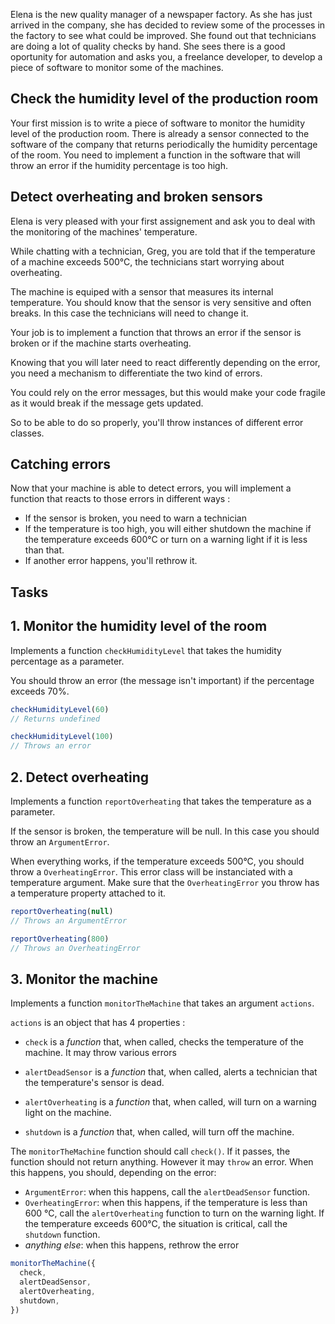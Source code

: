 Elena is the new quality manager of a newspaper factory. As she has just arrived in the company, she has decided to review some of the processes in the factory to see what could be improved. She found out that technicians are doing a lot of quality checks by hand. She sees there is a good oportunity for automation and asks you, a freelance developer, to develop a piece of software to monitor some of the machines.

## Check the humidity level of the production room

Your first mission is to write a piece of software to monitor the humidity level of the production room. There is already a sensor connected to the software of the company that returns periodically the humidity percentage of the room. You need to implement a function in the software that will throw an error if the humidity percentage is too high.

## Detect overheating and broken sensors

Elena is very pleased with your first assignement and ask you to deal with the monitoring of the machines' temperature.

While chatting with a technician, Greg, you are told that if the temperature of a machine exceeds 500°C, the technicians start worrying about overheating.

The machine is equiped with a sensor that measures its internal temperature. You should know that the sensor is very sensitive and often breaks. In this case the technicians will need to change it.

Your job is to implement a function that throws an error if the sensor is broken or if the machine starts overheating.

Knowing that you will later need to react differently depending on the error, you need a mechanism to differentiate the two kind of errors.

You could rely on the error messages, but this would make your code fragile as it would break if the message gets updated.

So to be able to do so properly, you'll throw instances of different error classes.

## Catching errors

Now that your machine is able to detect errors, you will implement a function that reacts to those errors in different ways :

- If the sensor is broken, you need to warn a technician
- If the temperature is too high, you will either shutdown the machine if the temperature exceeds 600°C or turn on a warning light if it is less than that.
- If another error happens, you'll rethrow it.

## Tasks

## 1. Monitor the humidity level of the room

Implements a function `checkHumidityLevel` that takes the humidity percentage as a parameter.

You should throw an error (the message isn't important) if the percentage exceeds 70%.

```javascript
checkHumidityLevel(60)
// Returns undefined
```

```javascript
checkHumidityLevel(100)
// Throws an error
```

## 2. Detect overheating

Implements a function `reportOverheating` that takes the temperature as a parameter.

If the sensor is broken, the temperature will be null. In this case you should throw an `ArgumentError`.

When everything works, if the temperature exceeds 500°C, you should throw a `OverheatingError`. This error class will be instanciated with a temperature argument. Make sure that the `OverheatingError` you throw has a temperature property attached to it.

```javascript
reportOverheating(null)
// Throws an ArgumentError
```

```javascript
reportOverheating(800)
// Throws an OverheatingError
```

## 3. Monitor the machine

Implements a function `monitorTheMachine` that takes an argument `actions`.

`actions` is an object that has 4 properties :

- `check` is a _*function*_ that, when called, checks the temperature of the machine.
  It may throw various errors

- `alertDeadSensor` is a _*function*_ that, when called, alerts a technician that the temperature's sensor is dead.

- `alertOverheating` is a _*function*_ that, when called, will turn on a warning light on the machine.

- `shutdown` is a _*function*_ that, when called, will turn off the machine.

The `monitorTheMachine` function should call `check()`. If it passes, the function should not return anything. However it may `throw` an error. When this happens, you should, depending on the error:

- `ArgumentError`: when this happens, call the `alertDeadSensor` function.
- `OverheatingError`: when this happens, if the temperature is less than 600 °C, call the `alertOverheating` function to turn on the warning light. If the temperature exceeds 600°C, the situation is critical, call the `shutdown` function.
- _anything else_: when this happens, rethrow the error

```javascript
monitorTheMachine({
  check,
  alertDeadSensor,
  alertOverheating,
  shutdown,
})
```
